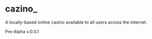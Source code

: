 # cazino_
A locally-based online casino available to all users across the internet.

Pre-Alpha v.0.0.1
